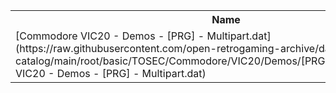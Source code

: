 <table>
<tr><th>Name</th><th>Size</th></tr>
<tr><td>
[Commodore VIC20 - Demos - [PRG] - Multipart.dat](https://raw.githubusercontent.com/open-retrogaming-archive/dat-catalog/main/root/basic/TOSEC/Commodore/VIC20/Demos/[PRG]/Multipart/Commodore VIC20 - Demos - [PRG] - Multipart.dat)
</td><td>14519</td></tr>
</table>
